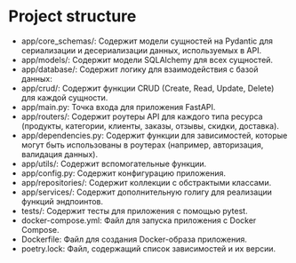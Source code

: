 
# Project structure
- app/core_schemas/: Содержит модели сущностей на Pydantic для сериализации и десериализации данных, используемых в API.
- app/models/: Содержит модели SQLAlchemy для всех сущностей.
- app/database/: Содержит логику для взаимодействия с базой данных:
- app/crud/: Содержит функции CRUD (Create, Read, Update, Delete) для каждой сущности.
- app/main.py: Точка входа для приложения FastAPI.
- app/routers/: Содержит роутеры API для каждого типа ресурса (продукты, категории, клиенты, заказы, отзывы, скидки, доставка).
- app/dependencies.py: Содержит функции для зависимостей, которые могут быть использованы в роутерах (например, авторизация, валидация данных).
- app/utils/: Содержит вспомогательные функции.
- app/config.py: Содержит конфигурацию приложения.
- app/repositories/: Содержит коллекции с обстрактыми классами.
- app/services/: Содержит дополнительную голигу для реализации функций эндпоинтов.
- tests/: Содержит тесты для приложения с помощью pytest.
- docker-compose.yml: Файл для запуска приложения с Docker Compose.
- Dockerfile: Файл для создания Docker-образа приложения.
- poetry.lock: Файл, содержащий список зависимостей и их версии.